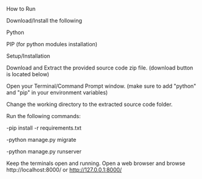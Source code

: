 How to Run

Download/Install the following

Python

PIP (for python modules installation)

Setup/Installation

Download and Extract the provided source code zip file. (download button is located below)

Open your Terminal/Command Prompt window. (make sure to add "python" and "pip" in your environment variables)

Change the working directory to the extracted source code folder.

Run the following commands:

-pip install -r requirements.txt

-python manage.py migrate

-python manage.py runserver

Keep the terminals open and running.
Open a web browser and browse http://localhost:8000/ or http://127.0.0.1:8000/
